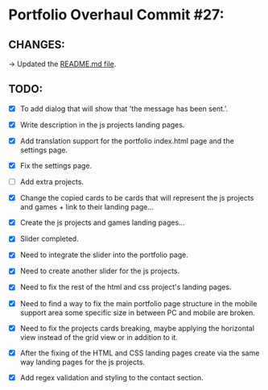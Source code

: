 # Portfolio Overhaul Commit #27:

## CHANGES:

→ Updated the [README.md file](https://github.com/Gallucky/HackerU-Gal-Ben-Abu-s-Portfilio-Project/README.md).

## TODO:

-   [x] To add dialog that will show that 'the message has been sent.'.
-   [x] Write description in the js projects landing pages.
-   [x] Add translation support for the portfolio index.html page and the settings page.
-   [x] Fix the settings page.
-   [ ] Add extra projects.

-   [x] Change the copied cards to be cards that will represent the js projects and games + link to their landing page...
-   [x] Create the js projects and games landing pages...

-   [x] Slider completed.
-   [x] Need to integrate the slider into the portfolio page.
-   [x] Need to create another slider for the js projects.

-   [x] Need to fix the rest of the html and css project's landing pages.
-   [x] Need to find a way to fix the main portfolio page structure in the mobile support area some specific size in between PC and mobile are broken.
-   [x] Need to fix the projects cards breaking, maybe applying the horizontal view instead of the grid view or in addition to it.
-   [x] After the fixing of the HTML and CSS landing pages create via the same way landing pages for the js projects.
-   [x] Add regex validation and styling to the contact section.

